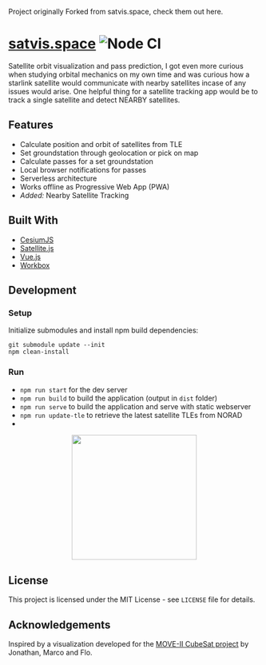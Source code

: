 
Project originally Forked from satvis.space, check them out here.
# [satvis.space](https://satvis.space) ![Node CI](https://github.com/Flowm/satvis/workflows/Node%20CI/badge.svg)

Satellite orbit visualization and pass prediction, I got even more curious when studying orbital mechanics on my own time and was curious how a starlink satellite would
communicate with nearby satellites incase of any issues would arise. One helpful thing for a satellite tracking app would be to track a single satellite and detect NEARBY satellites.

## Features
- Calculate position and orbit of satellites from TLE
- Set groundstation through geolocation or pick on map
- Calculate passes for a set groundstation
- Local browser notifications for passes
- Serverless architecture
- Works offline as Progressive Web App (PWA)
- *Added:* Nearby Satellite Tracking

## Built With
- [CesiumJS](https://cesiumjs.org)
- [Satellite.js](https://github.com/shashwatak/satellite-js)
- [Vue.js](https://vuejs.org)
- [Workbox](https://developers.google.com/web/tools/workbox)

## Development

### Setup
Initialize submodules and install npm build dependencies:
```
git submodule update --init
npm clean-install
```

### Run
- `npm run start` for the dev server
- `npm run build` to build the application (output in `dist` folder)
- `npm run serve` to build the application and serve with static webserver
- `npm run update-tle` to retrieve the latest satellite TLEs from NORAD
- 
<p align="center"><a href="https://apps.apple.com/app/satvis/id1441084766"><img src="src/assets/app-store-badge.svg" width="250" /></a></p>

## License
This project is licensed under the MIT License - see `LICENSE` file for details.

## Acknowledgements
Inspired by a visualization developed for the [MOVE-II CubeSat project](https://www.move2space.de) by Jonathan, Marco and Flo.
